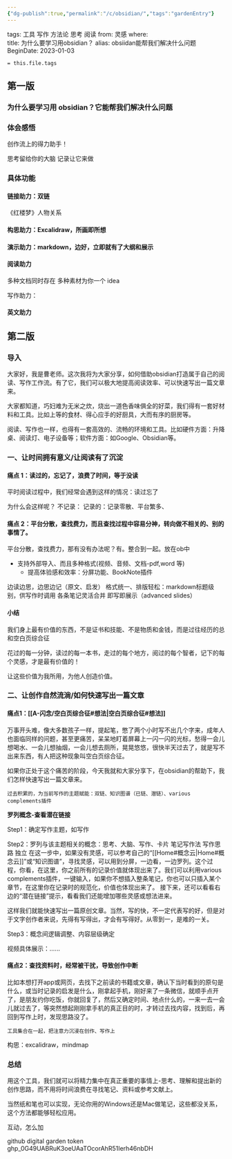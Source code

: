 ```yaml
---
{"dg-publish":true,"permalink":"/c/obsidian/","tags":"gardenEntry"}
---
```



tags: 工具 写作 方法论 思考 阅读
from: 灵感
where:  
title: 为什么要学习用obsidian？
alias: obsiidan能帮我们解决什么问题
BeginDate: 2023-01-03
```
= this.file.tags
```

## 第一版

### 为什么要学习用 obsidian？它能帮我们解决什么问题

### 体会感悟

创作流上的得力助手！

思考留给你的大脑
记录让它来做

### 具体功能

#### 链接助力：双链

《红楼梦》人物关系

#### 构思助力：Excalidraw，所画即所想

#### 演示助力：markdown，边好，立即就有了大纲和展示

#### 阅读助力

多种文档同时存在
多种素材为你一个 idea

写作助力：

#### 英文助力

## 第二版
### 导入
大家好，我是曹老师。这次我将为大家分享，如何借助obsidian打造属于自己的阅读、写作工作流。有了它，我们可以极大地提高阅读效率、可以快速写出一篇文章来。

大家都知道，巧妇难为无米之炊，烧出一道色香味俱全的好菜，我们得有一套好材料和工具。比如上等的食材、得心应手的好厨具，大而有序的厨房等。

阅读、写作也一样，也得有一套高效的、流畅的环境和工具。比如硬件方面：升降桌、阅读灯、电子设备等；软件方面：如Google、Obsidian等。

### 一、让时间拥有意义/让阅读有了沉淀

#### 痛点 1：读过的，忘记了，浪费了时间，等于没读
平时阅读过程中，我们经常会遇到这样的情况：读过忘了

为什么会这样呢？
不记录：
记录的：记录零散、平台繁多、

#### 痛点 2：平台分散，查找费力，而且查找过程中容易分神，转向做不相关的、别的事情了。
平台分散，查找费力，那有没有办法呢？有。整合到一起。放在ob中

- 支持外部导入、而且多种格式(视频、音频、文档-pdf,word 等)
  - 提高体验感和效率：分屏功能、BookNote插件

边读边思，边思边记（原文、启发）
格式统一、排版轻松：markdown标题级别，供写作时调用
各条笔记灵活合并
即写即展示（advanced slides）

#### 小结
我们身上最有价值的东西，不是证书和技能、不是物质和金钱，而是过往经历的总和空白页综合征

花过的每一分钟，读过的每一本书，走过的每个地方，阅过的每个智者，记下的每个灵感，才是最有价值的！

让这些价值为我所用，为他人创造价值。


### 二、让创作自然流淌/如何快速写出一篇文章

#### 痛点1：[[A-闪念/空白页综合征#想法\|空白页综合征#想法]]
万事开头难，像大多数孩子一样，提起笔，憋了两个小时写不出几个字来，成年人也面临同样的问题，甚至更痛苦，呆呆地盯着屏幕上一闪一闪的光标，愁得一会儿想喝水、一会儿想抽烟，一会儿想去厕所，晃晃悠悠，很快半天过去了，就是写不出来东西，有人把这种现象叫空白页综合征。

如果你正处于这个痛苦的阶段，今天我就和大家分享下，在obsidian的帮助下，我们怎样快速写出一篇文章来。

	过去积累的，为当前写作的主题赋能：双链、知识图谱（已链、潜链）、various complements插件

**罗列概念-查看潜在链接**

Step1：确定写作主题，如写作

Step2：罗列与该主题相关的概念：思考、大脑、写作、卡片 笔记写作法 写作思路 独立
		在这一步中，如果没有灵感，可以参考自己的“[[Home#概念云\|Home#概念云]]”或“知识图谱”，寻找灵感，可以用到分屏，一边看，一边罗列。这个过程，你看，在这里，你之前所有的记录价值就体现出来了。我们可以利用various complements插件，一键输入，如果你不想插入整条笔记，你也可以只插入某个章节，在这里你在记录时的规范化，价值也体现出来了。
		接下来，还可以看看右边的“潜在链接”提示，看看我们还能增加哪些灵感或想法进来。

这样我们就能快速写出一篇原创文章。当然，写的快，不一定代表写的好，但是对于文字创作者来说，先得有写得出，才会有写得好。从零到一，是难的一关。

Step3：概念间逻辑调整、内容层级确定


视频具体展示：......


#### 痛点2：查找资料时，经常被干扰，导致创作中断
比如本想打开app或网页，去找下之前读的书籍或文章，确认下当时看到的原句是什么，或当时记录的启发是什么，刚拿起手机，刚好来了一条微信，就顺手点开了，是朋友约你吃饭，你就回复了，然后又确定时间、地点什么的，一来一去一会儿就过去了，等突然想起刚刚拿手机的真正目的时，才转过去找内容，找到后，再回到写作上时，发现思路没了。 

	工具集合在一起，把注意力沉浸在创作、写作上

构思：excalidraw，mindmap


### 总结

用这个工具，我们就可以将精力集中在真正重要的事情上-思考、理解和提出新的创作思路，而不用将时间浪费在寻找笔记、资料或参考文献上。

当然纸和笔也可以实现，无论你用的Windows还是Mac做笔记，这些都没关系，这个方法都能够轻松应用。


互动，怎么加


github digital garden token
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







